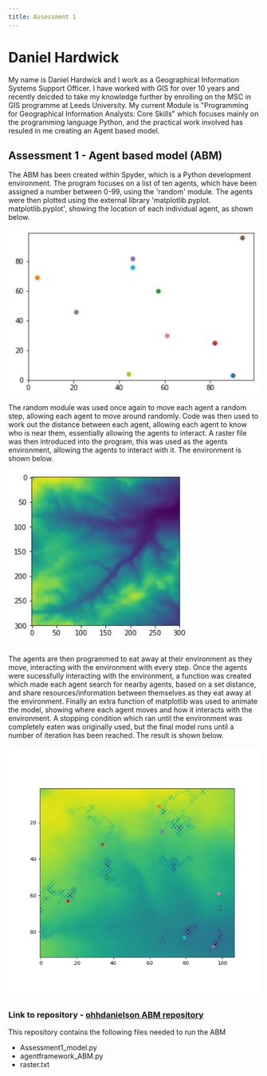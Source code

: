 ```yaml
---
title: Assessment 1
---
```

# Daniel Hardwick
My name is Daniel Hardwick and I work as a Geographical Information Systems Support Officer. I have worked with GIS for over 10 years and recently deicded to take my knowledge further by enrolling on the MSC in GIS programme at Leeds University. 
My current Module is "Programming for Geographical Information Analysts: Core Skills" which focuses mainly on the programming language Python, and the practical work involved has resuled in me creating an Agent based model. 

## Assessment 1 - Agent based model (ABM)

The ABM has been created within Spyder, which is a Python development environment. The program focuses on a list of ten agents, which have been assigned a number between 0-99, using the 'random' module. The agents were then plotted using the external library 'matplotlib.pyplot. matplotlib.pyplot', showing the location of each individual agent, as shown below. 

![Image of Scatterplot](https://github.com/ohhdanielson/ohhdanielson.github.io/blob/master/Agents_scatterplot.JPG?raw=true)

The random module was used once again to move each agent a random step, allowing each agent to move around randomly. Code was then used to work out the distance between each agent, allowing each agent to know who is near them, essentially allowing the agents to interact. 
A raster file was then introduced into the program, this was used as the agents environment, allowing the agents to interact with it. The environment is shown below.

![Image of Environment](https://github.com/ohhdanielson/ohhdanielson.github.io/blob/master/Agents_scatterplot_environment.JPG?raw=true)

The agents are then programmed to eat away at their environment as they move, interacting with the environment with every step.
Once the agents were sucessfully interacting with the environment, a function was created which made each agent search for nearby agents, based on a set distance, and share resources/information between themselves as they eat away at the environment.
Finally an extra function of matplotlib was used to animate the model, showing where each agent moves and how it interacts with the environment. A stopping condition which ran until the environment was completely eaten was originally used, but the final model runs until a number of iteration has been reached. The result is shown below. 

![Image of Agents_Eating_Environment](https://github.com/ohhdanielson/ohhdanielson.github.io/blob/master/ABM_eating.png?raw=true)

### **Link to repository** - [ohhdanielson ABM repository](https://github.com/ohhdanielson/ohhdanielson.github.io)

This repository contains the following files needed to run the ABM

- Assessment1_model.py
- agentframework_ABM.py
- raster.txt

